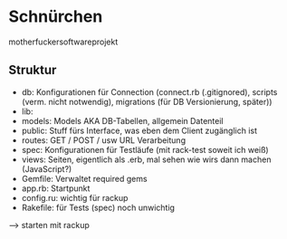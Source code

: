 Schnürchen
==========

motherfuckersoftwareprojekt


Struktur
--------

* db: Konfigurationen für Connection (connect.rb (.gitignored), scripts (verm. nicht notwendig), migrations (für DB Versionierung, später))
* lib: 
* models: Models AKA DB-Tabellen, allgemein Datenteil
* public: Stuff fürs Interface, was eben dem Client zugänglich ist
* routes: GET / POST / usw URL Verarbeitung
* spec: Konfigurationen für Testläufe (mit rack-test soweit ich weiß)
* views: Seiten, eigentlich als .erb, mal sehen wie wirs dann machen (JavaScript?)
* Gemfile: Verwaltet required gems
* app.rb: Startpunkt
* config.ru: wichtig für rackup
* Rakefile: für Tests (spec) noch unwichtig

--> starten mit rackup
